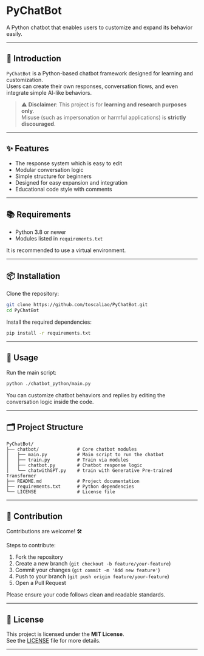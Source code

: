 # PyChatBot

A Python chatbot that enables users to customize and expand its behavior easily.

---

## 🧩 Introduction

`PyChatBot` is a Python-based chatbot framework designed for learning and customization.  
Users can create their own responses, conversation flows, and even integrate simple AI-like behaviors.

> ⚠️ **Disclaimer**: This project is for **learning and research purposes only**.  
> Misuse (such as impersonation or harmful applications) is **strictly discouraged**.

---

## ✨ Features

- The response system which is easy to edit
- Modular conversation logic
- Simple structure for beginners
- Designed for easy expansion and integration
- Educational code style with comments

---

## 📚 Requirements

- Python 3.8 or newer
- Modules listed in `requirements.txt`

It is recommended to use a virtual environment.

---

## 📦 Installation

Clone the repository:

```bash
git clone https://github.com/toscaliao/PyChatBot.git
cd PyChatBot
```

Install the required dependencies:

```bash
pip install -r requirements.txt
```

---

## 🚀 Usage

Run the main script:

```bash
python ./chatbot_python/main.py
```

You can customize chatbot behaviors and replies by editing the conversation logic inside the code.

---

## 🗂 Project Structure

```
PyChatBot/
├── chatbot/              # Core chatbot modules
│   ├── main.py           # Main script to run the chatbot
│   ├── train.py          # Train via modules 
│   ├── chatbot.py        # Chatbot response logic
│   └── chatwithGPT.py    # train with Generative Pre-trained Transformer 
├── README.md             # Project documentation
├── requirements.txt      # Python dependencies
└── LICENSE               # License file
```

---

## 🤝 Contribution

Contributions are welcome! 🛠️

Steps to contribute:

1. Fork the repository
2. Create a new branch (`git checkout -b feature/your-feature`)
3. Commit your changes (`git commit -m 'Add new feature'`)
4. Push to your branch (`git push origin feature/your-feature`)
5. Open a Pull Request

Please ensure your code follows clean and readable standards.

---

## 📜 License

This project is licensed under the **MIT License**.  
See the [LICENSE](LICENSE) file for more details.

---

